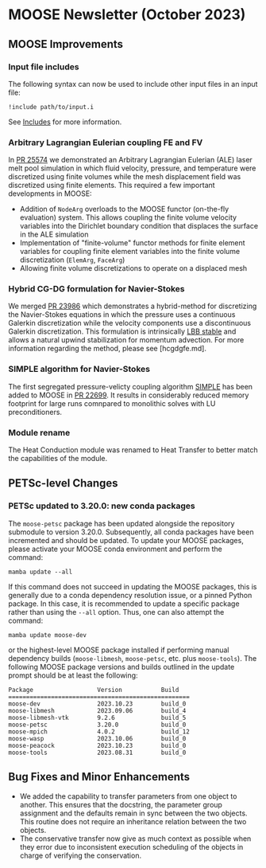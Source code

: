 # MOOSE Newsletter (October 2023)

## MOOSE Improvements

### Input file includes

The following syntax can now be used to include other input files in an input file:

```
!include path/to/input.i
```

See [Includes](input_syntax.md) for more information.

### Arbitrary Lagrangian Eulerian coupling FE and FV

In [PR 25574](https://github.com/idaholab/moose/pull/25574) we demonstrated an
Arbitrary Lagrangian Eulerian (ALE) laser melt pool simulation in which fluid velocity,
pressure, and temperature were discretized using finite volumes while
the mesh displacement field was discretized using finite elements. This required
a few important developments in MOOSE:

- Addition of `NodeArg` overloads to the MOOSE functor (on-the-fly evaluation)
  system. This allows coupling the finite volume velocity variables into the Dirichlet
  boundary condition that displaces the surface in the ALE simulation
- Implementation of "finite-volume" functor methods for finite element variables
  for coupling finite element variables into the finite volume discretization
  (`ElemArg`, `FaceArg`)
- Allowing finite volume discretizations to operate on a displaced mesh

### Hybrid CG-DG formulation for Navier-Stokes

We merged [PR 23986](https://github.com/idaholab/moose/pull/23986) which
demonstrates a hybrid-method for discretizing the Navier-Stokes equations in
which the pressure uses a continuous Galerkin discretization while the velocity
components use a discontinuous Galerkin discretization. This formulation is
intrinsically
[LBB stable](https://en.wikipedia.org/wiki/Ladyzhenskaya%E2%80%93Babu%C5%A1ka%E2%80%93Brezzi_condition)
and allows a natural upwind stabilization for momentum advection. For more
information regarding the method, please see [hcgdgfe.md].

### SIMPLE algorithm for Navier-Stokes

The first segregated pressure-velicty coupling algorithm [SIMPLE](https://en.wikipedia.org/wiki/SIMPLE_algorithm) 
has been added to MOOSE in [PR 22699](https://github.com/idaholab/moose/pull/22699). 
It results in considerably reduced memory footprint for large runs comnpared to monolithic solves with LU preconditioners.

### Module rename

The Heat Conduction module was renamed to Heat Transfer to better match the capabilities of the module.


## PETSc-level Changes

### PETSc updated to 3.20.0: new conda packages

The `moose-petsc` package has been updated alongside the repository submodule to version 3.20.0.
Subsequently, all conda packages have been incremented and should be updated. To update your MOOSE
packages, please activate your MOOSE conda environment and perform the command:

```
mamba update --all
```

If this command does not succeed in updating the MOOSE packages, this is generally due to a conda
dependency resolution issue, or a pinned Python package. In this case, it is recommended to update
a specific package rather than using the `--all` option. Thus, one can also attempt the command:

```
mamba update moose-dev
```

or the highest-level MOOSE package installed if performing manual dependency builds (`moose-libmesh`,
`moose-petsc`, etc. plus `moose-tools`). The following MOOSE package versions and builds outlined in
the update prompt should be at least the following:

```
Package                  Version           Build
===================================================
moose-dev                2023.10.23        build_0
moose-libmesh            2023.09.06        build_4
moose-libmesh-vtk        9.2.6             build_5
moose-petsc              3.20.0            build_0
moose-mpich              4.0.2             build_12
moose-wasp               2023.10.06        build_0
moose-peacock            2023.10.23        build_0
moose-tools              2023.08.31        build_0
```

## Bug Fixes and Minor Enhancements

- We added the capability to transfer parameters from one object to another. This ensures that the docstring,
  the parameter group assignment and the defaults remain in sync between the two objects. This routine
  does not require an inheritance relation between the two objects.
- The conservative transfer now give as much context as possible when they error due to inconsistent
  execution scheduling of the objects in charge of verifying the conservation.
